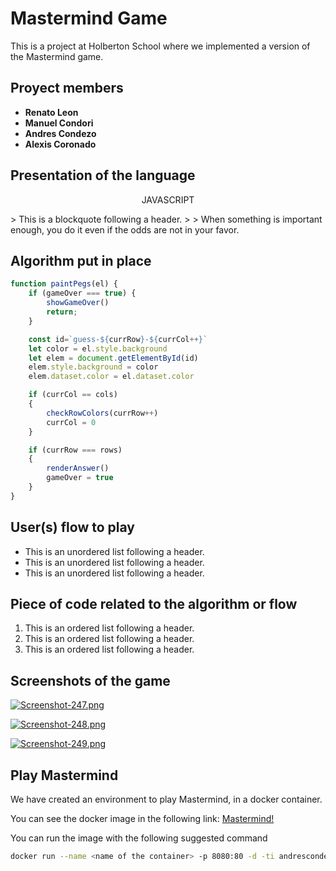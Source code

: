 # Mastermind Game

This is a project at Holberton School where we implemented a version of the Mastermind game.


## Proyect members

* **Renato Leon**
* **Manuel Condori**
* **Andres Condezo**
* **Alexis Coronado**


## Presentation of the language

<p align=center> JAVASCRIPT </p>
> This is a blockquote following a header.
>
> When something is important enough, you do it even if the odds are not in your favor.


## Algorithm put in place

```js
function paintPegs(el) {
    if (gameOver === true) {
        showGameOver()
        return;
    }

    const id=`guess-${currRow}-${currCol++}`
    let color = el.style.background
    let elem = document.getElementById(id)
    elem.style.background = color
    elem.dataset.color = el.dataset.color

    if (currCol == cols)
    {
        checkRowColors(currRow++)
        currCol = 0
    }

    if (currRow === rows)
    {
        renderAnswer()
        gameOver = true
    }
}
```


## User(s) flow to play

*   This is an unordered list following a header.
*   This is an unordered list following a header.
*   This is an unordered list following a header.


## Piece of code related to the algorithm or flow

1.  This is an ordered list following a header.
2.  This is an ordered list following a header.
3.  This is an ordered list following a header.


## Screenshots of the game

[![Screenshot-247.png](https://i.postimg.cc/BZB3GwYV/Screenshot-247.png)](https://postimg.cc/w3MZXFdX)

[![Screenshot-248.png](https://i.postimg.cc/cLYTVPTK/Screenshot-248.png)](https://postimg.cc/jDxzfgpK)

[![Screenshot-249.png](https://i.postimg.cc/Y0hz8PhC/Screenshot-249.png)](https://postimg.cc/XB65YQfR)


## Play Mastermind

We have created an environment to play Mastermind, in a docker container.

You can see the docker image in the following link: 
[Mastermind!](https://hub.docker.com/r/andrescondezo/mastermind_js)

You can run the image with the following suggested command

```Bash
docker run --name <name of the container> -p 8080:80 -d -ti andrescondezo/mastermind_js
```